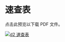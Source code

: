 # 速查表

点击此预览以下载 PDF 文件。

<a href="https://terrastruct-site-assets.s3.us-west-1.amazonaws.com/documents/d2_cheat_sheet.pdf">
<img src={require('@site/static/img/screenshots/cheatsheet.png').default} alt="d2 速查表" style={{width:'600px'}}/>
</a>
